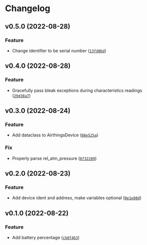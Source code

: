 # Changelog

<!--next-version-placeholder-->

## v0.5.0 (2022-08-28)
### Feature
* Change identifier to be serial number ([`13fd0bd`](https://github.com/vincegio/airthings-ble/commit/13fd0bda1bd544b8a3c7d39baa187d5b7127599a))

## v0.4.0 (2022-08-28)
### Feature
* Gracefully pass bleak exceptions during characteristics readings ([`29d38a7`](https://github.com/vincegio/airthings-ble/commit/29d38a754b0ad8a2390d7d17b626061e29f135ba))

## v0.3.0 (2022-08-24)
### Feature
* Add dataclass to AirthingsDevice ([`88e525a`](https://github.com/vincegio/airthings-ble/commit/88e525ae9e00ce707f316785538aedc0d7b9dcaa))

### Fix
* Properly parse rel_atm_pressure ([`8f32209`](https://github.com/vincegio/airthings-ble/commit/8f3220948e2e74f7957890c81ada04aa9925c196))

## v0.2.0 (2022-08-23)
### Feature
* Add device ident and address, make variables optional ([`0e1e80d`](https://github.com/vincegio/airthings-ble/commit/0e1e80d78c1a400c773e37d3982614d3c246b607))

## v0.1.0 (2022-08-22)
### Feature
* Add battery percentage ([`cb8f4b3`](https://github.com/vincegio/airthings-ble/commit/cb8f4b34506d8143cda0f9b3854da825829327e9))

